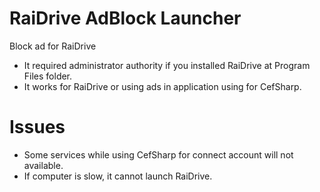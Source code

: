 # RaiDrive AdBlock Launcher
Block ad for RaiDrive

- It required administrator authority if you installed RaiDrive at Program Files folder.
- It works for RaiDrive or using ads in application using for CefSharp.

# Issues
- Some services while using CefSharp for connect account will not available.
- If computer is slow, it cannot launch RaiDrive.
